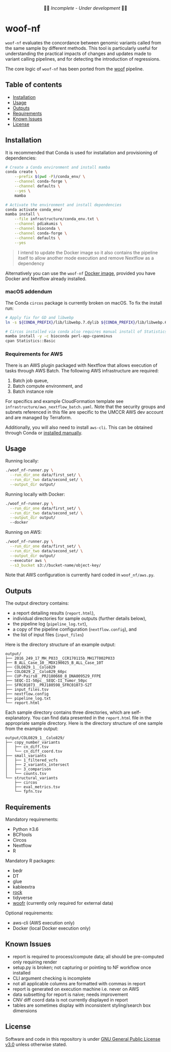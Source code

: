 &nbsp;
&nbsp;
&nbsp;
<p align="center">
🚧🚨 <em>Incomplete - Under development</em> 🚨🚧
</p>

# woof-nf
`woof-nf` evaluates the concordance between genomic variants called from the same sample by
different methods. This tool is particularly useful for understanding the practical impacts of
changes and updates made to variant calling pipelines, and for detecting the introduction of
regressions.

The core logic of `woof-nf` has been ported from the [woof](https://github.com/pdiakumis/woof)
pipeline.

## Table of contents
* [Installation](#installation)
* [Usage](#usage)
* [Outputs](#outputs)
* [Requirements](#requirements)
* [Known Issues](#known-issues)
* [License](#license)

## Installation
It is recommended that Conda is used for installation and provisioning of dependencies:
```bash
# Create a Conda environment and install mamba
conda create \
    --prefix $(pwd -P)/conda_env/ \
    --channel conda-forge \
    --channel defaults \
    --yes \
    mamba

# Activate the environment and install dependencies
conda activate conda_env/
mamba install \
    --file infrastructure/conda_env.txt \
    --channel pdiakumis \
    --channel bioconda \
    --channel conda-forge \
    --channel defaults \
    --yes
```

> I intend to update the Docker image so it also contains the pipeline itself to allow another mode
> execution and remove Nextflow as a dependency

Alternatively you can use the `woof-nf` [Docker image](https://hub.docker.com/r/scwatts/woof-nf),
provided you have Docker and Nextflow already installed.

### macOS addendum
The Conda `circos` package is currently broken on macOS. To fix the install run:
```bash
# Apply fix for GD and libwebp
ln -s ${CONDA_PREFIX}/lib/libwebp.7.dylib ${CONDA_PREFIX}/lib/libwebp.6.dylib

# Circos installed via conda also requires manual install of Statistics::Basic
mamba install -y -c bioconda perl-app-cpanminus
cpan Statistics::Basic
```

### Requirements for AWS
There is an AWS plugin packaged with Nextflow that allows execution of tasks through AWS Batch. The
following AWS infrastructure are required:
1. Batch job queue,
2. Batch compute environment, and
3. Batch instance role

For specifics and example CloudFormation template see `infrastructure/aws_nextflow_batch.yaml`. Note
that the security groups and subnets referenced in this file are specific to the UMCCR AWS dev
account and are managed by Terraform.

Additionally, you will also need to install `aws-cli`. This can be obtained through Conda or
[installed manually](https://docs.aws.amazon.com/cli/latest/userguide/install-cliv2.html).

## Usage
Running locally:
```bash
./woof_nf-runner.py \
  --run_dir_one data/first_set/ \
  --run_dir_two data/second_set/ \
  --output_dir output/
```

Running locally with Docker:
```bash
./woof_nf-runner.py \
  --run_dir_one data/first_set/ \
  --run_dir_two data/second_set/ \
  --output_dir output/
  --docker
```

Running on AWS:
```bash
./woof_nf-runner.py \
  --run_dir_one data/first_set/ \
  --run_dir_two data/second_set/ \
  --output_dir output/
  --executor aws \
  --s3_bucket s3://bucket-name/object-key/
```

Note that AWS configuration is currently hard coded in `woof_nf/aws.py`.

## Outputs
The output directory contains:
* a report detailing results (`report.html`),
* individual directories for sample outputs (further details below),
* the pipeline log (`pipeline_log.txt`),
* a copy of the pipeline configuration (`nextflow.config`), and
* the list of input files (`input_files`)

Here is the directory structure of an example output:
```text
output/
├── 2016_249_17_MH_P033__CCR170115b_MH17T002P033
├── B_ALL_Case_10__MDX190025_B_ALL_Case_10T
├── COLO829_1__Colo829
├── COLO829_2__Colo829_60pc
├── CUP-Pairs8__PRJ180660_8_DNA009529_FFPE
├── SEQC-II-50pc__SEQC-II_Tumor_50pc
├── SFRC01073__PRJ180598_SFRC01073-S2T
├── input_files.tsv
├── nextflow.config
├── pipeline_log.txt
└── report.html
```

Each sample directory contains three directories, which are self-explanatory. You can find data
presented in the `report.html` file in the appropriate sample directory. Here is the directory
structure of one sample from the example output:
```text
output/COLO829_1__Colo829/
├── copy_number_variants
│   ├── cn_diff.tsv
│   └── cn_diff_coord.tsv
├── small_variants
│   ├── 1_filtered_vcfs
│   ├── 2_variants_intersect
│   ├── 3_comparison
│   └── counts.tsv
└── structural_variants
    ├── circos
    ├── eval_metrics.tsv
    └── fpfn.tsv
```

## Requirements
Mandatory requirements:
* Python ≥3.6
* BCFtools
* Circos
* Nextflow
* R

Mandatory R packages:
* bedr
* DT
* glue
* kableextra
* [rock](https://github.com/pdiakumis/rock/)
* tidyverse
* [woofr](https://github.com/pdiakumis/woofr) (currently only required for external data)

Optional requirements:
* aws-cli (AWS execution only)
* Docker (local Docker execution only)

## Known Issues
* report is required to process/compute data; all should be pre-computed only requiring render
* setup.py is broken; not capturing or pointing to NF workflow once installed
* CLI argument checking is incomplete
* not all applicable columns are formatted with commas in report
* report is generated on execution machine i.e. never on AWS
* data subsetting for report is naive; needs improvement
* CNV diff coord data is not currently displayed in report
* tables are sometimes display with inconsistent styling/search box dimensions

## License
Software and code in this repository is under [GNU General Public License
v3.0](https://www.gnu.org/licenses/gpl-3.0.en.html) unless otherwise stated.
